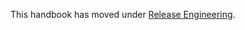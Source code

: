 This handbook has moved under [Release Engineering](/release-engineering/role-handbooks/branch-manager.md).
<!--
This file is a placeholder to preserve links.  Please remove after 6 months or the release of Kubernetes 1.19, whichever comes first.
-->
